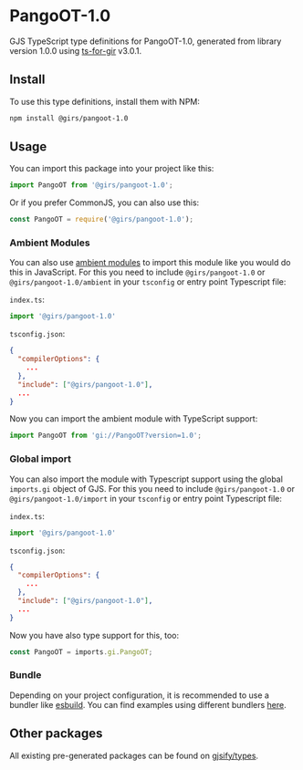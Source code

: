 
# PangoOT-1.0

GJS TypeScript type definitions for PangoOT-1.0, generated from library version 1.0.0 using [ts-for-gir](https://github.com/gjsify/ts-for-gir) v3.0.1.


## Install

To use this type definitions, install them with NPM:
```bash
npm install @girs/pangoot-1.0
```

## Usage

You can import this package into your project like this:
```ts
import PangoOT from '@girs/pangoot-1.0';
```

Or if you prefer CommonJS, you can also use this:
```ts
const PangoOT = require('@girs/pangoot-1.0');
```

### Ambient Modules

You can also use [ambient modules](https://github.com/gjsify/ts-for-gir/tree/main/packages/cli#ambient-modules) to import this module like you would do this in JavaScript.
For this you need to include `@girs/pangoot-1.0` or `@girs/pangoot-1.0/ambient` in your `tsconfig` or entry point Typescript file:

`index.ts`:
```ts
import '@girs/pangoot-1.0'
```

`tsconfig.json`:
```json
{
  "compilerOptions": {
    ...
  },
  "include": ["@girs/pangoot-1.0"],
  ...
}
```

Now you can import the ambient module with TypeScript support: 

```ts
import PangoOT from 'gi://PangoOT?version=1.0';
```

### Global import

You can also import the module with Typescript support using the global `imports.gi` object of GJS.
For this you need to include `@girs/pangoot-1.0` or `@girs/pangoot-1.0/import` in your `tsconfig` or entry point Typescript file:

`index.ts`:
```ts
import '@girs/pangoot-1.0'
```

`tsconfig.json`:
```json
{
  "compilerOptions": {
    ...
  },
  "include": ["@girs/pangoot-1.0"],
  ...
}
```

Now you have also type support for this, too:

```ts
const PangoOT = imports.gi.PangoOT;
```

### Bundle

Depending on your project configuration, it is recommended to use a bundler like [esbuild](https://esbuild.github.io/). You can find examples using different bundlers [here](https://github.com/gjsify/ts-for-gir/tree/main/examples).

## Other packages

All existing pre-generated packages can be found on [gjsify/types](https://github.com/gjsify/types).

